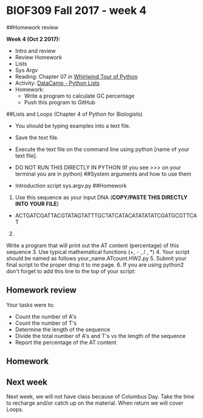 # BIOF309 Fall 2017 - week 4

##Homework review

**Week 4 (Oct 2 2017):**

* Intro and review
* Review Homework
* Lists
* Sys Argv
* Reading: Chapter 07 in [Whirlwind Tour of Python](https://github.com/jakevdp/WhirlwindTourOfPython)
* Activity: [DataCamp - Python Lists](https://campus.datacamp.com/courses/intro-to-python-for-data-science/chapter-2-python-lists)
* Homework:
  - Write a program to calculate GC percentage
  - Push this program to GitHub

##Lists and Loops (Chapter 4 of Python for Biologists)

* You
should be typing examples into a text file.
* Save the text file.
* Execute the
text file on the command line using python [name of your text file].
* DO NOT
RUN THIS DIRECTLY IN PYTHON (If you see >>> on your terminal you are in python)
##System arguments and how to use them

* Introduction script sys.argv.py
##Homework

1. Use this sequence as your input DNA (**COPY/PASTE THIS DIRECTLY
INTO YOUR FILE**)
  * ACTGATCGATTACGTATAGTATTTGCTATCATACATATATATCGATGCGTTCAT
2.
Write a program that will print out the AT content (percentage) of this sequence
3. Use typical mathematical functions (+, - , / , \*)
4. Your script should be
named as follows your_name.ATcount.HW2.py
5. Submit your final script to the
proper drop it to me page.
6. If you are using python2 don't forget to add this
line to the top of your script:

## Homework review

Your tasks were to:
* Count
the number of A's
* Count the number of T's
* Determine the length of the
sequence
* Divide the total number of A's and T's vs the length of the sequence
* Report the percentage of the AT content

## Homework

## Next week

Next week, we will not have class because of Columbus Day. Take the time to recharge and/or catch up on the material. When return we will cover Loops.
